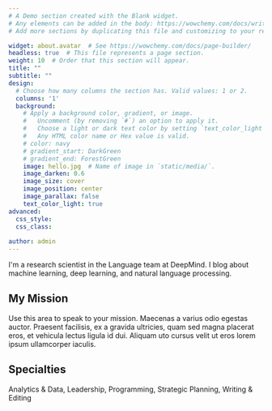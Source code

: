 ```yaml
---
# A Demo section created with the Blank widget.
# Any elements can be added in the body: https://wowchemy.com/docs/writing-markdown-latex/
# Add more sections by duplicating this file and customizing to your requirements.

widget: about.avatar  # See https://wowchemy.com/docs/page-builder/
headless: true  # This file represents a page section.
weight: 10  # Order that this section will appear.
title: ""
subtitle: ""
design:
  # Choose how many columns the section has. Valid values: 1 or 2.
  columns: '1'
  background:
    # Apply a background color, gradient, or image.
    #   Uncomment (by removing `#`) an option to apply it.
    #   Choose a light or dark text color by setting `text_color_light`.
    #   Any HTML color name or Hex value is valid.
    # color: navy
    # gradient_start: DarkGreen
    # gradient_end: ForestGreen
    image: hello.jpg  # Name of image in `static/media/`.
    image_darken: 0.6
    image_size: cover
    image_position: center
    image_parallax: false
    text_color_light: true
advanced:
  css_style:
  css_class: 
  
author: admin
---
```


I'm a research scientist in the Language team at DeepMind. I blog about machine learning, deep learning, and natural language processing.

## My Mission

Use this area to speak to your mission. Maecenas a varius odio egestas auctor. Praesent facilisis, ex a gravida ultricies, quam sed magna placerat eros, et vehicula lectus ligula id dui. Aliquam uto cursus velit ut eros lorem ipsum ullamcorper iaculis.

## Specialties

Analytics & Data, Leadership, Programming, Strategic Planning, Writing & Editing
